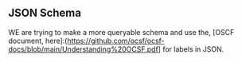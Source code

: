 JSON Schema
-----------

WE are trying to make a more queryable schema and use the,
[OSCF document, here]:(https://github.com/ocsf/ocsf-docs/blob/main/Understanding%20OCSF.pdf] for labels in JSON.


